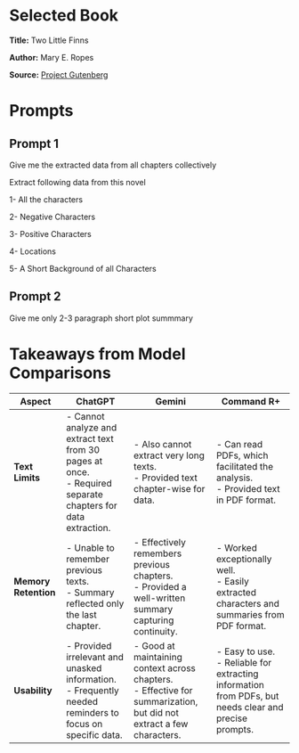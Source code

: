 # Selected Book
**Title:** Two Little Finns

**Author:** Mary E. Ropes 

**Source:** [Project Gutenberg](https://www.gutenberg.org/ebooks/74471)

# Prompts
## Prompt 1
Give me the extracted data from all chapters collectively

Extract following data from this novel

1- All the characters

2- Negative Characters

3- Positive Characters

4- Locations

5- A Short Background of all Characters

## Prompt 2
Give me only 2-3 paragraph short plot summmary

# Takeaways from Model Comparisons

| **Aspect**| **ChatGPT**| **Gemini**| **Command R+**|
|--------------------------|---------------------------------------------------------------------------------------------------|-------------------------------------------------------------------------------|---------------------------------------------------------------------------|
| **Text Limits**|- Cannot analyze and extract text from 30 pages at once.<br>- Required separate chapters for data extraction. | - Also cannot extract very long texts.<br>- Provided text chapter-wise for data. | - Can read PDFs, which facilitated the analysis.<br>- Provided text in PDF format.  |
| **Memory Retention**| - Unable to remember previous texts.<br>- Summary reflected only the last chapter.| - Effectively remembers previous chapters.<br>- Provided a well-written summary capturing continuity. | - Worked exceptionally well.<br>- Easily extracted characters and summaries from PDF format. |
| **Usability**| - Provided irrelevant and unasked information.<br>- Frequently needed reminders to focus on specific data.| - Good at maintaining context across chapters.<br>- Effective for summarization, but did not extract a few characters. | - Easy to use.<br>- Reliable for extracting information from PDFs, but needs clear and precise prompts.|
